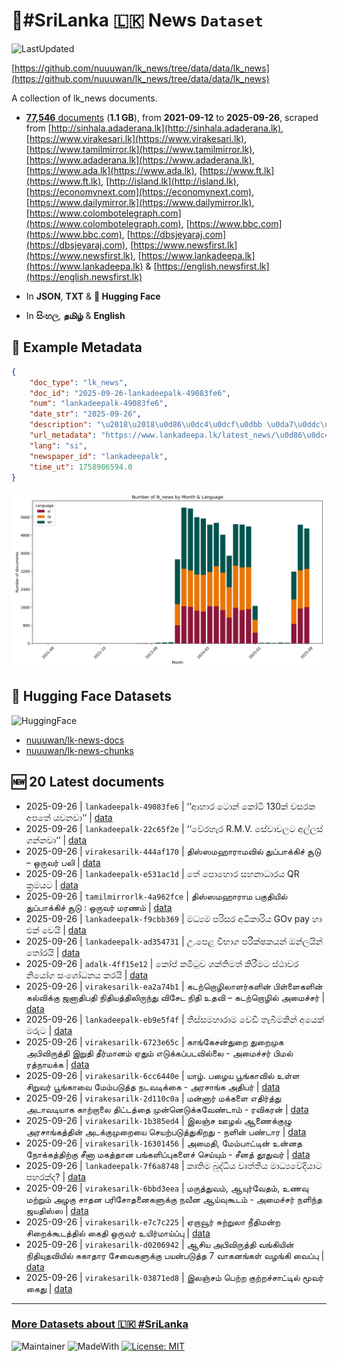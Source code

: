 # 📄#SriLanka 🇱🇰 News `Dataset`

![LastUpdated](https://img.shields.io/badge/last_updated-2025--09--26_23:03:59-green)

[https://github.com/nuuuwan/lk_news/tree/data/data/lk_news](https://github.com/nuuuwan/lk_news/tree/data/data/lk_news)

A collection of lk_news documents.

- [**77,546** documents](https://github.com/nuuuwan/lk_news/tree/data/data/lk_news) (**1.1 GB**), from **2021-09-12** to **2025-09-26**, scraped from [http://sinhala.adaderana.lk](http://sinhala.adaderana.lk), [https://www.virakesari.lk](https://www.virakesari.lk), [https://www.tamilmirror.lk](https://www.tamilmirror.lk), [https://www.adaderana.lk](https://www.adaderana.lk), [https://www.ada.lk](https://www.ada.lk), [https://www.ft.lk](https://www.ft.lk), [http://island.lk](http://island.lk), [https://economynext.com](https://economynext.com), [https://www.dailymirror.lk](https://www.dailymirror.lk), [https://www.colombotelegraph.com](https://www.colombotelegraph.com), [https://www.bbc.com](https://www.bbc.com), [https://dbsjeyaraj.com](https://dbsjeyaraj.com), [https://www.newsfirst.lk](https://www.newsfirst.lk), [https://www.lankadeepa.lk](https://www.lankadeepa.lk) & [https://english.newsfirst.lk](https://english.newsfirst.lk)

- In **JSON**, **TXT** & **🤗 Hugging Face**

- In **සිංහල**, **தமிழ்** & **English**

## 📝 Example Metadata

```json
{
    "doc_type": "lk_news",
    "doc_id": "2025-09-26-lankadeepalk-49083fe6",
    "num": "lankadeepalk-49083fe6",
    "date_str": "2025-09-26",
    "description": "\u2018\u2018\u0d86\u0dc4\u0dcf\u0dbb \u0da7\u0ddc\u0db1\u0dca \u0d9a\u0ddd\u0da7\u0dd2 130\u0d9a\u0dca \u0dc0\u0dc3\u0dbb\u0d9a \u0d85\u0db4\u0dad\u0dda \u0dba\u0dc0\u0db1\u0dc0\u0dcf\u2018\u2018",
    "url_metadata": "https://www.lankadeepa.lk/latest_news/\u0d86\u0dc4\u0dbb-\u0da7\u0db1-\u0d9a\u0da7-130\u0d9a-\u0dc0\u0dc3\u0dbb\u0d9a-\u0d85\u0db4\u0dad-\u0dba\u0dc0\u0db1\u0dc0/1-680298",
    "lang": "si",
    "newspaper_id": "lankadeepalk",
    "time_ut": 1758906594.0
}
```

![Chart](https://raw.githubusercontent.com/nuuuwan/lk_news/refs/heads/data/data/lk_news/docs_by_month_and_lang.png)

## 🤗 Hugging Face Datasets

![HuggingFace](https://img.shields.io/badge/-HuggingFace-FDEE21?style=for-the-badge&logo=HuggingFace)

- [nuuuwan/lk-news-docs](https://huggingface.co/datasets/nuuuwan/lk-news-docs)
- [nuuuwan/lk-news-chunks](https://huggingface.co/datasets/nuuuwan/lk-news-chunks)

## 🆕 20 Latest documents

- 2025-09-26 | `lankadeepalk-49083fe6` | ‘‘ආහාර ටොන් කෝටි 130ක් වසරක අපතේ යවනවා‘‘ | [data](https://github.com/nuuuwan/lk_news/tree/data/data/lk_news/2020s/2025/2025-09-26-lankadeepalk-49083fe6)
- 2025-09-26 | `lankadeepalk-22c65f2e` | ‘‘වේරහැර R.M.V. සේවාවලට අල්ලස් ගන්නවා‘‘ | [data](https://github.com/nuuuwan/lk_news/tree/data/data/lk_news/2020s/2025/2025-09-26-lankadeepalk-22c65f2e)
- 2025-09-26 | `virakesarilk-444af170` | திஸ்ஸமஹாராமவில் துப்பாக்கிச் சூடு – ஒருவர் பலி | [data](https://github.com/nuuuwan/lk_news/tree/data/data/lk_news/2020s/2025/2025-09-26-virakesarilk-444af170)
- 2025-09-26 | `lankadeepalk-e531ac1d` | තේ පොහොර සහනාධාරය QR ක්‍රමයට | [data](https://github.com/nuuuwan/lk_news/tree/data/data/lk_news/2020s/2025/2025-09-26-lankadeepalk-e531ac1d)
- 2025-09-26 | `tamilmirrorlk-4a962fce` | திஸ்ஸமஹாராம பகுதியில் துப்பாக்கிச் சூடு : ஒருவர் மரணம் | [data](https://github.com/nuuuwan/lk_news/tree/data/data/lk_news/2020s/2025/2025-09-26-tamilmirrorlk-4a962fce)
- 2025-09-26 | `lankadeepalk-f9cbb369` | මධ්‍යම පරිසර අධිකාරිය GOv pay හා එක් වෙයි | [data](https://github.com/nuuuwan/lk_news/tree/data/data/lk_news/2020s/2025/2025-09-26-lankadeepalk-f9cbb369)
- 2025-09-26 | `lankadeepalk-ad354731` | උ.පෙළ විභාග පරීක්ෂකයන් ඔන්ලයින් තෝරයි | [data](https://github.com/nuuuwan/lk_news/tree/data/data/lk_news/2020s/2025/2025-09-26-lankadeepalk-ad354731)
- 2025-09-26 | `adalk-4ff15e12` | කෝප් කමිටුව ශක්තිමත් කිරීමට ස්ථාවර නියෝග සංශෝධනය කරයි | [data](https://github.com/nuuuwan/lk_news/tree/data/data/lk_news/2020s/2025/2025-09-26-adalk-4ff15e12)
- 2025-09-26 | `virakesarilk-ea2a74b1` | கடற்றொழிலாளர்களின் பிள்ளைகளின் கல்விக்கு ஜனாதிபதி நிதியத்திலிருந்து விசேட நிதி உதவி – கடற்றொழில் அமைச்சர் | [data](https://github.com/nuuuwan/lk_news/tree/data/data/lk_news/2020s/2025/2025-09-26-virakesarilk-ea2a74b1)
- 2025-09-26 | `lankadeepalk-eb9e5f4f` | තිස්සමහාරාම වෙඩි තැබීමකින් අයෙක් මරුට | [data](https://github.com/nuuuwan/lk_news/tree/data/data/lk_news/2020s/2025/2025-09-26-lankadeepalk-eb9e5f4f)
- 2025-09-26 | `virakesarilk-6723e65c` | காங்கேசன்துறை துறைமுக அபிவிருத்தி இறுதி தீர்மானம் ஏதும் எடுக்கப்படவில்லை - அமைச்சர் பிமல் ரத்நாயக்க | [data](https://github.com/nuuuwan/lk_news/tree/data/data/lk_news/2020s/2025/2025-09-26-virakesarilk-6723e65c)
- 2025-09-26 | `virakesarilk-6cc6440e` | யாழ். பழைய பூங்காவில் உள்ள சிறுவர் பூங்காவை மேம்படுத்த நடவடிக்கை - அரசாங்க அதிபர் | [data](https://github.com/nuuuwan/lk_news/tree/data/data/lk_news/2020s/2025/2025-09-26-virakesarilk-6cc6440e)
- 2025-09-26 | `virakesarilk-2d110c0a` | மன்னார் மக்களை எதிர்த்து அடாவடியாக காற்றாலை திட்டத்தை முன்னெடுக்கவேண்டாம்  - ரவிகரன் | [data](https://github.com/nuuuwan/lk_news/tree/data/data/lk_news/2020s/2025/2025-09-26-virakesarilk-2d110c0a)
- 2025-09-26 | `virakesarilk-1b385ed4` | இலஞ்ச ஊழல் ஆணைக்குழு அரசாங்கத்தின் அடக்குமுறையை செயற்படுத்துகிறது - நளின் பண்டார | [data](https://github.com/nuuuwan/lk_news/tree/data/data/lk_news/2020s/2025/2025-09-26-virakesarilk-1b385ed4)
- 2025-09-26 | `virakesarilk-16301456` | அமைதி, மேம்பாட்டின் உன்னத நோக்கத்திற்கு சீனா மகத்தான பங்களிப்புகளைச் செய்யும் - சீனத் தூதுவர் | [data](https://github.com/nuuuwan/lk_news/tree/data/data/lk_news/2020s/2025/2025-09-26-virakesarilk-16301456)
- 2025-09-26 | `lankadeepalk-7f6a8748` | කෘතිම බුද්ධිය වෘත්තීය මාධ්‍යවේදියාට පහරක්ද? | [data](https://github.com/nuuuwan/lk_news/tree/data/data/lk_news/2020s/2025/2025-09-26-lankadeepalk-7f6a8748)
- 2025-09-26 | `virakesarilk-6bbd3eea` | மருத்துவம், ஆயுர்வேதம், உணவு மற்றும் அழகு சாதன பரிசோதனைகளுக்கு நவீன ஆய்வுகூடம் - அமைச்சர் நளிந்த ஜயதிஸ்ஸ | [data](https://github.com/nuuuwan/lk_news/tree/data/data/lk_news/2020s/2025/2025-09-26-virakesarilk-6bbd3eea)
- 2025-09-26 | `virakesarilk-e7c7c225` | ஏறாவூர் சுற்றுலா நீதிமன்ற சிறைக்கூடத்தில் கைதி ஒருவர் உயிர்மாய்ப்பு | [data](https://github.com/nuuuwan/lk_news/tree/data/data/lk_news/2020s/2025/2025-09-26-virakesarilk-e7c7c225)
- 2025-09-26 | `virakesarilk-d0206942` | ஆசிய அபிவிருத்தி வங்கியின் நிதியுதவியில் சுகாதார சேவைகளுக்கு பயன்படுத்த 7 வாகனங்கள் வழங்கி வைப்பு | [data](https://github.com/nuuuwan/lk_news/tree/data/data/lk_news/2020s/2025/2025-09-26-virakesarilk-d0206942)
- 2025-09-26 | `virakesarilk-03871ed8` | இலஞ்சம் பெற்ற குற்றச்சாட்டில் மூவர் கைது | [data](https://github.com/nuuuwan/lk_news/tree/data/data/lk_news/2020s/2025/2025-09-26-virakesarilk-03871ed8)

---

### [More Datasets about 🇱🇰 #SriLanka](https://github.com/nuuuwan/lk_datasets)

![Maintainer](https://img.shields.io/badge/maintainer-nuuuwan-red)
![MadeWith](https://img.shields.io/badge/made_with-python-blue)
[![License: MIT](https://img.shields.io/badge/License-MIT-yellow.svg)](https://opensource.org/licenses/MIT)
